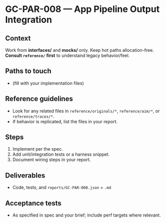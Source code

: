 # GC-PAR-008 — App Pipeline Output Integration

## Context
Work from **interfaces/** and **mocks/** only. Keep hot paths allocation-free. **Consult `reference/` first** to understand legacy behavior/feel.

## Paths to touch
- (fill with your implementation files)

## Reference guidelines
- Look for any related files in `reference/originals/*`, `reference/aim/*`, or `reference/traces/*`.
- If behavior is replicated, list the files in your report.

## Steps
1) Implement per the spec. 
2) Add unit/integration tests or a harness snippet.
3) Document wiring steps in your report.

## Deliverables
- Code, tests, and `reports/GC-PAR-008.json` + `.md`

## Acceptance tests
- As specified in spec and your brief; include perf targets where relevant.
